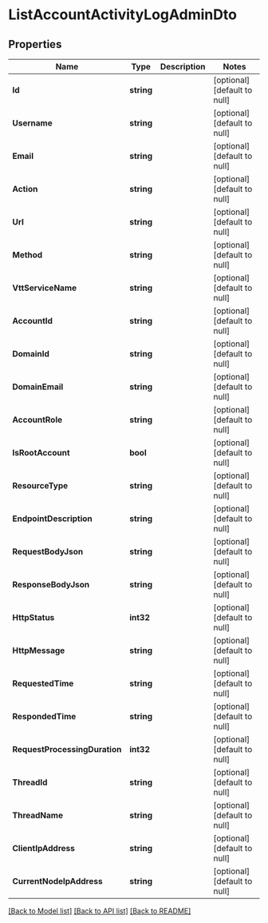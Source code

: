# ListAccountActivityLogAdminDto

## Properties
Name | Type | Description | Notes
------------ | ------------- | ------------- | -------------
**Id** | **string** |  | [optional] [default to null]
**Username** | **string** |  | [optional] [default to null]
**Email** | **string** |  | [optional] [default to null]
**Action** | **string** |  | [optional] [default to null]
**Url** | **string** |  | [optional] [default to null]
**Method** | **string** |  | [optional] [default to null]
**VttServiceName** | **string** |  | [optional] [default to null]
**AccountId** | **string** |  | [optional] [default to null]
**DomainId** | **string** |  | [optional] [default to null]
**DomainEmail** | **string** |  | [optional] [default to null]
**AccountRole** | **string** |  | [optional] [default to null]
**IsRootAccount** | **bool** |  | [optional] [default to null]
**ResourceType** | **string** |  | [optional] [default to null]
**EndpointDescription** | **string** |  | [optional] [default to null]
**RequestBodyJson** | **string** |  | [optional] [default to null]
**ResponseBodyJson** | **string** |  | [optional] [default to null]
**HttpStatus** | **int32** |  | [optional] [default to null]
**HttpMessage** | **string** |  | [optional] [default to null]
**RequestedTime** | **string** |  | [optional] [default to null]
**RespondedTime** | **string** |  | [optional] [default to null]
**RequestProcessingDuration** | **int32** |  | [optional] [default to null]
**ThreadId** | **string** |  | [optional] [default to null]
**ThreadName** | **string** |  | [optional] [default to null]
**ClientIpAddress** | **string** |  | [optional] [default to null]
**CurrentNodeIpAddress** | **string** |  | [optional] [default to null]

[[Back to Model list]](../README.md#documentation-for-models) [[Back to API list]](../README.md#documentation-for-api-endpoints) [[Back to README]](../README.md)

